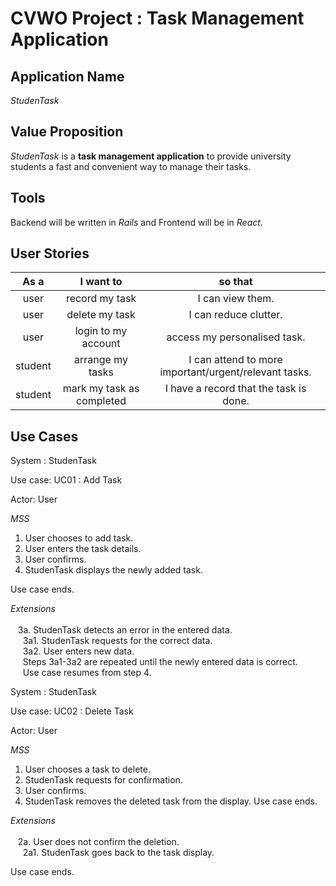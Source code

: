 # CVWO Project : Task Management Application

## Application Name
*StudenTask*

## Value Proposition
*StudenTask* is a **task management application** to provide university students a fast and convenient way to manage their tasks. 

## Tools
Backend will be written in *Rails* and Frontend will be in *React*.

## User Stories

| As a | I want to | so that |
| :--: | :-------: | :-----: |
| user | record my task | I can view them. |
| user | delete my task | I can reduce clutter. |
| user | login to my account | access my personalised task. |
| student | arrange my tasks | I can attend to more important/urgent/relevant tasks. |
| student | mark my task as completed | I have a record that the task is done. |

## Use Cases

System : StudenTask

Use case: UC01 : Add Task

Actor: User

*MSS*
  1. User chooses to add task.
  2. User enters the task details.
  3. User confirms.
  4. StudenTask displays the newly added task.
  
Use case ends.

*Extensions* <br><br>
&nbsp;&nbsp; 3a. StudenTask detects an error in the entered data.<br>
&nbsp;&nbsp;&nbsp;&nbsp;    3a1. StudenTask requests for the correct data.<br>
&nbsp;&nbsp;&nbsp;&nbsp;    3a2. User enters new data.<br>
&nbsp;&nbsp;&nbsp;&nbsp;    Steps 3a1-3a2 are repeated until the newly entered data is correct.<br>
&nbsp;&nbsp;&nbsp;&nbsp;    Use case resumes from step 4.<br>
    
System : StudenTask

Use case: UC02 : Delete Task

Actor: User

*MSS*
  1. User chooses a task to delete.
  2. StudenTask requests for confirmation.
  3. User confirms.
  4. StudenTask removes the deleted task from the display.
Use case ends.

*Extensions* <br><br>
&nbsp;&nbsp; 2a. User does not confirm the deletion.<br>
&nbsp;&nbsp;&nbsp;&nbsp;    2a1. StudenTask goes back to the task display.

Use case ends.


  
